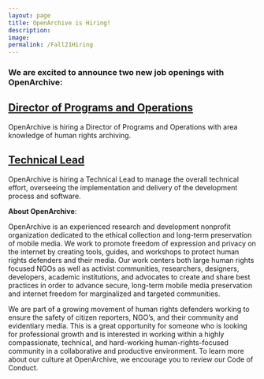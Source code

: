 ```yaml
---
layout: page
title: OpenArchive is Hiring!
description: 
image: 
permalink: /Fall21Hiring
---
```


<div style="width: 100%; text-align: left;">
  <p><h3><b>We are excited to announce two new job openings with OpenArchive:</b></h3></p>
  
 <p><h2><a href="https://open-archive.org/DPOJob" target="_blank">Director of Programs and Operations</a></h2></p>
<p>OpenArchive is hiring a Director of Programs and Operations with area knowledge of human rights archiving.</p>
  
 <p><h2><a href="https://open-archive.org/TLJob" target="_blank">Technical Lead</a></h2></p>
<p>OpenArchive is hiring a Technical Lead to manage the overall technical effort, overseeing the implementation and delivery of the development process and software.</p>

<p><b>About OpenArchive</b>:
<p>OpenArchive is an experienced research and development nonprofit organization dedicated to the ethical collection and long-term preservation of mobile media. We work to promote freedom of expression and privacy on the internet by creating tools, guides, and workshops to protect human rights defenders and their media. Our work centers both large human rights focused NGOs as well as activist communities, researchers, designers, developers, academic institutions, and advocates to create and share best practices in order to advance secure, long-term mobile media preservation and internet freedom for marginalized and targeted communities.</p>

<p>We are part of a growing movement of human rights defenders working to ensure the safety of citizen reporters, NGO’s, and their community and evidentiary media. This is a great opportunity for someone who is looking for professional growth and is interested in working within a highly compassionate, technical, and hard-working human-rights-focused community in a collaborative and productive environment. To learn more about our culture at OpenArchive, we encourage you to review our Code of Conduct.</p>



